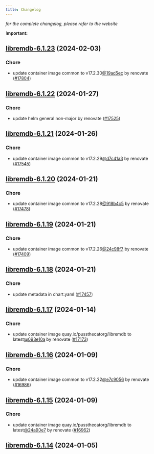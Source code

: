 ```yaml
---
title: Changelog
---
```



*for the complete changelog, please refer to the website*

**Important:**








## [libremdb-6.1.23](https://github.com/truecharts/charts/compare/libremdb-6.1.22...libremdb-6.1.23) (2024-02-03)

### Chore



- update container image common to v17.2.30[@19ad5ec](https://github.com/19ad5ec) by renovate ([#17804](https://github.com/truecharts/charts/issues/17804))


## [libremdb-6.1.22](https://github.com/truecharts/charts/compare/libremdb-6.1.21...libremdb-6.1.22) (2024-01-27)

### Chore



- update helm general non-major by renovate ([#17525](https://github.com/truecharts/charts/issues/17525))


## [libremdb-6.1.21](https://github.com/truecharts/charts/compare/libremdb-6.1.20...libremdb-6.1.21) (2024-01-26)

### Chore



- update container image common to v17.2.29[@d7c41a3](https://github.com/d7c41a3) by renovate ([#17545](https://github.com/truecharts/charts/issues/17545))


## [libremdb-6.1.20](https://github.com/truecharts/charts/compare/libremdb-6.1.19...libremdb-6.1.20) (2024-01-21)

### Chore



- update container image common to v17.2.28[@918b4c5](https://github.com/918b4c5) by renovate ([#17478](https://github.com/truecharts/charts/issues/17478))


## [libremdb-6.1.19](https://github.com/truecharts/charts/compare/libremdb-6.1.18...libremdb-6.1.19) (2024-01-21)

### Chore



- update container image common to v17.2.26[@24c98f7](https://github.com/24c98f7) by renovate ([#17409](https://github.com/truecharts/charts/issues/17409))


## [libremdb-6.1.18](https://github.com/truecharts/charts/compare/libremdb-6.1.17...libremdb-6.1.18) (2024-01-21)

### Chore



- update metadata in chart.yaml ([#17457](https://github.com/truecharts/charts/issues/17457))


## [libremdb-6.1.17](https://github.com/truecharts/charts/compare/libremdb-6.1.16...libremdb-6.1.17) (2024-01-14)

### Chore



- update container image quay.io/pussthecatorg/libremdb to latest[@093e10a](https://github.com/093e10a) by renovate ([#17173](https://github.com/truecharts/charts/issues/17173))




## [libremdb-6.1.16](https://github.com/truecharts/charts/compare/libremdb-6.1.15...libremdb-6.1.16) (2024-01-09)

### Chore



- update container image common to v17.2.22[@e7c9056](https://github.com/e7c9056) by renovate ([#16986](https://github.com/truecharts/charts/issues/16986))


## [libremdb-6.1.15](https://github.com/truecharts/charts/compare/libremdb-6.1.14...libremdb-6.1.15) (2024-01-09)

### Chore



- update container image quay.io/pussthecatorg/libremdb to latest[@24a90e7](https://github.com/24a90e7) by renovate ([#16962](https://github.com/truecharts/charts/issues/16962))


## [libremdb-6.1.14](https://github.com/truecharts/charts/compare/libremdb-6.1.13...libremdb-6.1.14) (2024-01-05)
